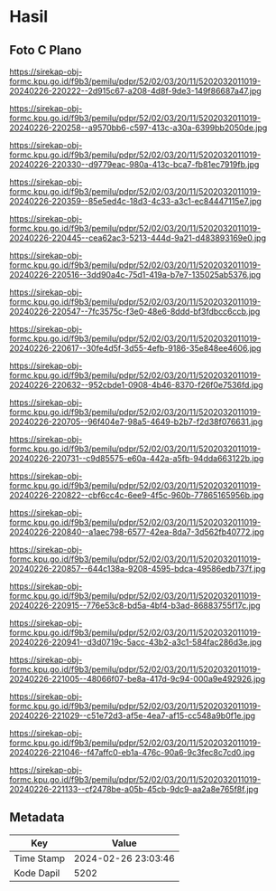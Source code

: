 # Hasil

## Foto C Plano

https://sirekap-obj-formc.kpu.go.id/f9b3/pemilu/pdpr/52/02/03/20/11/5202032011019-20240226-220222--2d915c67-a208-4d8f-9de3-149f86687a47.jpg

https://sirekap-obj-formc.kpu.go.id/f9b3/pemilu/pdpr/52/02/03/20/11/5202032011019-20240226-220258--a9570bb6-c597-413c-a30a-6399bb2050de.jpg

https://sirekap-obj-formc.kpu.go.id/f9b3/pemilu/pdpr/52/02/03/20/11/5202032011019-20240226-220330--d9779eac-980a-413c-bca7-fb81ec7919fb.jpg

https://sirekap-obj-formc.kpu.go.id/f9b3/pemilu/pdpr/52/02/03/20/11/5202032011019-20240226-220359--85e5ed4c-18d3-4c33-a3c1-ec84447115e7.jpg

https://sirekap-obj-formc.kpu.go.id/f9b3/pemilu/pdpr/52/02/03/20/11/5202032011019-20240226-220445--cea62ac3-5213-444d-9a21-d483893169e0.jpg

https://sirekap-obj-formc.kpu.go.id/f9b3/pemilu/pdpr/52/02/03/20/11/5202032011019-20240226-220516--3dd90a4c-75d1-419a-b7e7-135025ab5376.jpg

https://sirekap-obj-formc.kpu.go.id/f9b3/pemilu/pdpr/52/02/03/20/11/5202032011019-20240226-220547--7fc3575c-f3e0-48e6-8ddd-bf3fdbcc6ccb.jpg

https://sirekap-obj-formc.kpu.go.id/f9b3/pemilu/pdpr/52/02/03/20/11/5202032011019-20240226-220617--30fe4d5f-3d55-4efb-9186-35e848ee4606.jpg

https://sirekap-obj-formc.kpu.go.id/f9b3/pemilu/pdpr/52/02/03/20/11/5202032011019-20240226-220632--952cbde1-0908-4b46-8370-f26f0e7536fd.jpg

https://sirekap-obj-formc.kpu.go.id/f9b3/pemilu/pdpr/52/02/03/20/11/5202032011019-20240226-220705--96f404e7-98a5-4649-b2b7-f2d38f076631.jpg

https://sirekap-obj-formc.kpu.go.id/f9b3/pemilu/pdpr/52/02/03/20/11/5202032011019-20240226-220731--c9d85575-e60a-442a-a5fb-94dda663122b.jpg

https://sirekap-obj-formc.kpu.go.id/f9b3/pemilu/pdpr/52/02/03/20/11/5202032011019-20240226-220822--cbf6cc4c-6ee9-4f5c-960b-77865165956b.jpg

https://sirekap-obj-formc.kpu.go.id/f9b3/pemilu/pdpr/52/02/03/20/11/5202032011019-20240226-220840--a1aec798-6577-42ea-8da7-3d562fb40772.jpg

https://sirekap-obj-formc.kpu.go.id/f9b3/pemilu/pdpr/52/02/03/20/11/5202032011019-20240226-220857--644c138a-9208-4595-bdca-49586edb737f.jpg

https://sirekap-obj-formc.kpu.go.id/f9b3/pemilu/pdpr/52/02/03/20/11/5202032011019-20240226-220915--776e53c8-bd5a-4bf4-b3ad-86883755f17c.jpg

https://sirekap-obj-formc.kpu.go.id/f9b3/pemilu/pdpr/52/02/03/20/11/5202032011019-20240226-220941--d3d0719c-5acc-43b2-a3c1-584fac286d3e.jpg

https://sirekap-obj-formc.kpu.go.id/f9b3/pemilu/pdpr/52/02/03/20/11/5202032011019-20240226-221005--48066f07-be8a-417d-9c94-000a9e492926.jpg

https://sirekap-obj-formc.kpu.go.id/f9b3/pemilu/pdpr/52/02/03/20/11/5202032011019-20240226-221029--c51e72d3-af5e-4ea7-af15-cc548a9b0f1e.jpg

https://sirekap-obj-formc.kpu.go.id/f9b3/pemilu/pdpr/52/02/03/20/11/5202032011019-20240226-221046--f47affc0-eb1a-476c-90a6-9c3fec8c7cd0.jpg

https://sirekap-obj-formc.kpu.go.id/f9b3/pemilu/pdpr/52/02/03/20/11/5202032011019-20240226-221133--cf2478be-a05b-45cb-9dc9-aa2a8e765f8f.jpg


## Metadata

| Key        | Value               |
| ---------- | ------------------- |
| Time Stamp | 2024-02-26 23:03:46 |
| Kode Dapil | 5202                |



